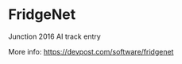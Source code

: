 FridgeNet
=========

Junction 2016 AI track entry

More info: https://devpost.com/software/fridgenet
